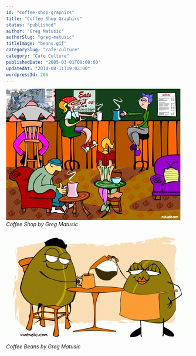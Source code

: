 ```yaml
---
id: "coffee-shop-graphics"
title: "Coffee Shop Graphics"
status: "published"
author: "Greg Matusic"
authorSlug: "greg-matusic"
titleImage: "beans.gif"
categorySlug: "cafe-culture"
category: "Cafe Culture"
publishedDate: "2005-03-01T08:00:00"
updatedAt: "2014-08-11T19:02:00"
wordpressId: 266
---
```


![Coffee Shop](coffeeshop4751.jpg)  
_Coffee Shop by Greg Matusic_

![Coffee Beans](beans-650x384.gif)  
_Coffee Beans by Greg Matusic_
